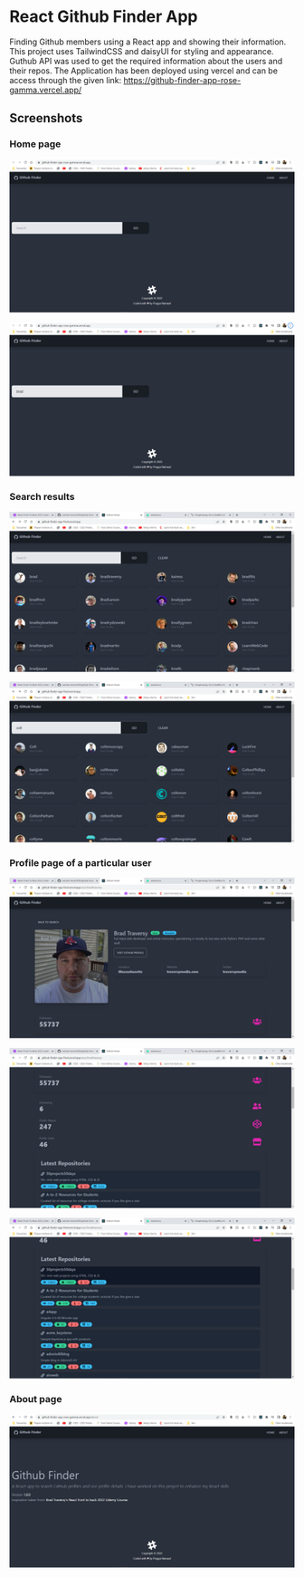 
# React Github Finder App

Finding Github members using a React app and showing their information. This project uses TailwindCSS and daisyUI for styling and appearance. Guthub API was used to get the required information about the users and their repos.
The Application has been deployed using vercel and can be access through the given link: https://github-finder-app-rose-gamma.vercel.app/
## Screenshots

### Home page
![Home Page](https://github.com/iloveuniverse/github-finder-app/blob/main/screenshots/Screenshot%20(1971).png?raw=true)

![Home Page](https://github.com/iloveuniverse/github-finder-app/blob/main/screenshots/Screenshot%20(1972).png?raw=true)

### Search results
![Home Page](https://github.com/iloveuniverse/github-finder-app/blob/main/screenshots/Screenshot%20(1974).png?raw=true)

![Home Page](https://github.com/iloveuniverse/github-finder-app/blob/main/screenshots/Screenshot%20(1978).png?raw=true)

### Profile page of a particular user
![Home Page](https://github.com/iloveuniverse/github-finder-app/blob/main/screenshots/Screenshot%20(1975).png?raw=true)

![Home Page](https://github.com/iloveuniverse/github-finder-app/blob/main/screenshots/Screenshot%20(1976).png?raw=true)

![Home Page](https://github.com/iloveuniverse/github-finder-app/blob/main/screenshots/Screenshot%20(1977).png?raw=true)

### About page
![Home Page](https://github.com/iloveuniverse/github-finder-app/blob/main/screenshots/Screenshot%20(1979).png?raw=true)
